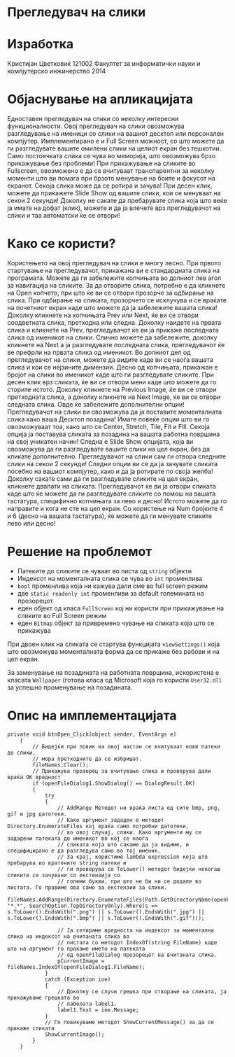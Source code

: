 Прегледувач на слики
====================


Изработка
=======
Кристијан Цветковиќ
121002
Факултет за информатички науки и компјутерско инжинерство 2014

Објаснување на апликацијата
=======
Едноставен прегледувач на слики со неколку интересни функционалности.
Овој прегледувач на слики овозможува разгледување на именици со слики на вашиот десктоп или персонален компјутер.
Имплементирано е и Full Screen можност, со што можете да ги разгледувате вашите омилени слики на целиот екран 
без тешкотии. Само постоечката слика се чува во меморија, што овозможува брзо прикажување без проблеми!
При прикажување на сликите во Fullscreen, овозможено е да се вчитуваат транспарентни за неколку моменти што 
ви помага при брзото менување на боите и фокусот на екранот.
Секоја слика може да се ротира и зачува!
При десен клик, можете да прикажете Slide Show од вашите слики, кои се менуваат на секои 2 секунди!
Доколку не сакате да пребарувате слика која што веќе ја имате на дофат (клик), можете и да ја влечете врз 
прегледувачот на слики и таа автоматски ќе се отвори!

Како се користи?
=======
Користењето на овој прегледувач на слики е многу лесно.
При првото стартување на прегледувачот, прикажана ви е стандардната слика на програмата.
Можете да ги забележите копчињата во долниот лев агол за навигација на сликите.
За да отворите слика, потребно е да кликнете на Open копчето, при што ќе ви се отвори прозорче за
одбирање на слика. При одбирање на сликата, прозорчето се исклучува и се враќате на почетниот екран каде што 
можете да ја забележите вашата слика!
Доколку кликнете на копчињата Prev или Next, ќе ви се отвори соодветната слика, претходна или следна.
Доколку наидете на првата слика и кликнете на Prev, прегледувачот ќе ви ја прикаже последната слика од
именикот на слики. Слично можете да забележите, доколку кликнете на Next а ја разгледувате последната слика, 
прегледувачот ќе ве префрли на првата слика од именикот.
Во долниот дел од прегледувачот на слики, можете да видите каде ви се наоѓа вашата слика и кои се нејзините 
димензии. Десно од копчињата, прикажан е бројот на слики во именикот каде што ги разгледувате сликите.
При десен клик врз сликата, ќе ви се отвори мени каде што можете да го сторите истото.
Доколку кликнете на Previous Image, ќе ви се отвори претходната слика, а доколку кликнете на Next Image, ќе
ви се отвори следната слика. 
Овде ќе забележите дополнителни опции!
Прегледувачот на слики ви овозможува да ја поставите моменталната слика како ваша Десктоп позадина!
Имате повеќе опции што ви го овозможуваат тоа, како што се Center, Stretch, Tile, Fit и Fill.
Секоја опција ја поставува сликата за позадина на вашата работна површина на свој уникатен начин!
Следна е Slide Show опцијата, која ви овозможува да ги разгледувате вашите слики на цел екран, без да кликате
дополнително. Прегледувачот на слики сам ги отвора следните слики на секои 2 секунди!
Следни опции ви се да ја зачувате сликата посебно на вашиот компјутер, како и да ја ротирате по своја желба!
Доколку сакате сами да ги разгледувате сликите на цел екран, кликнете двапати на сликата. Прегледувачот ќе
ви ја отвори сликата каде што ќе можете да ги разгледувате сликите со помош на вашата тастатура, специфично
копчињата за лево и десно!
Истото можете да го направите и кога не сте на цел екран. Со користење на Num бројките 4 и 6 (десно на вашата тастатура),
ќе можете да ги менувате сликите лево или десно!

Решение на проблемот
=======
- Патеките до сликите се чуваат во листа од `string` објекти
- Индексот на моменталната слика се чува во `int` променлива
- `bool` променлива која ни кажува дали сме во full screen режим
- две `static readonly int` променливи за default големината на прозорецот
- еден објект од класа `FullScreen` кој ни користи при прикажување на сликите во Full Screen режим
- еден `Bitmap` објект за привремено чување на сликата која што се прикажува

При двоен клик на сликата се стартува функцијата `viewSettings()` која што овозможува моменталната форма
да се прикаже без рабови и на цел екран.

За заменување на позадината на работната површина, искористена е класата `Wallpaper` (готова класа од Microsoft која го користи `User32.dll` за успешно променување на позадината.

Опис на имплементацијата
=======


    private void btnOpen_Click(object sender, EventArgs e)
        {
            // Бидејќи при повик на овој настан се вчитуваат нови патеки до слики,
            // мора претходните да се избришат.
            fileNames.Clear();
            // Прикажува прозорец за вчитување слика и проверува дали враќа OK вредност
            if (openFileDialog1.ShowDialog() == DialogResult.OK)
            {
                try
                {
                    // AddRange Методот ни враќа листа од сите bmp, png, gif и jpg датотеки.
                    // Како аргумент зададен е методот Directory.EnumerateFiles кој враќа само потребни датотеки, 
                    // во овој случај, слики. Како аргументи му се зададени патеката до именикот во кој се наоѓа
                    // сликата која што сакаме да ја видиме, и специфицирано е да разгледува само во тој именик.
                    // За крај, користиме lambda expression која што пребарува во вратените string патеки и 
                    // ги проверува со ToLower() методот бидејќи некогаш сликите се зачувани со екстензија со
                    // големи букви, при што не би ни се додале во листата. Го правиме ова само за екстензии за слики.
                    fileNames.AddRange(Directory.EnumerateFiles(Path.GetDirectoryName(openFileDialog1.FileName), "*.*", SearchOption.TopDirectoryOnly).Where(s => s.ToLower().EndsWith(".png") || s.ToLower().EndsWith(".jpg") || s.ToLower().EndsWith(".bmp") || s.ToLower().EndsWith(".gif")));

                    // Ја сетираме вредноста на индексот за моментална слика на индексот на вчитаната слика во 
                    // листата со методот IndexOf(string FileName) каде што на аргумент го праќаме името на патеката
                    // од openFileDialog прозорецот на вчитаната слика.
                    pCurrentImage = fileNames.IndexOf(openFileDialog1.FileName);
                }
                catch (Exception ioe)
                {
                    // Доколку се случи грешка при отворање на сликата, ја прикажуваме грешката во 
                    // лабелата label1.
                    label1.Text = ioe.Message;
                }
                // Го повикуваме методот ShowCurrentMessage() за да се прикаже сликата
                ShowCurrentImage();
            }
        }


<img src="" />
<img src="" />
